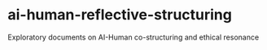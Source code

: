 # ai-human-reflective-structuring
Exploratory documents on AI-Human co-structuring and ethical resonance
